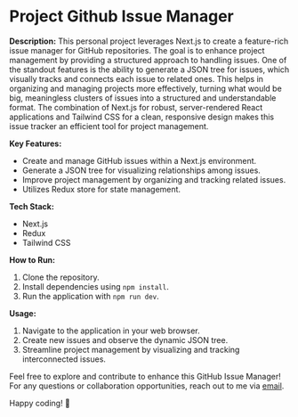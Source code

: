 # Project Github Issue Manager

**Description:**
This personal project leverages Next.js to create a feature-rich issue manager for GitHub repositories. The goal is to enhance project management by providing a structured approach to handling issues.  One of the standout features is the ability to generate a JSON tree for issues, which visually tracks and connects each issue to related ones. This helps in organizing and managing projects more effectively, turning what would be big, meaningless clusters of issues into a structured and understandable format. The combination of Next.js for robust, server-rendered React applications and Tailwind CSS for a clean, responsive design makes this issue tracker an efficient tool for project management.

**Key Features:**
- Create and manage GitHub issues within a Next.js environment.
- Generate a JSON tree for visualizing relationships among issues.
- Improve project management by organizing and tracking related issues.
- Utilizes Redux store for state management.

**Tech Stack:**
- Next.js
- Redux
- Tailwind CSS

**How to Run:**
1. Clone the repository.
2. Install dependencies using `npm install`.
3. Run the application with `npm run dev`.

**Usage:**
1. Navigate to the application in your web browser.
2. Create new issues and observe the dynamic JSON tree.
3. Streamline project management by visualizing and tracking interconnected issues.

Feel free to explore and contribute to enhance this GitHub Issue Manager! For any questions or collaboration opportunities, reach out to me via [email](mailto:jatin.r.patel8347@gmail.com).

Happy coding! 🚀
